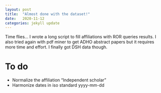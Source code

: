 ```yaml
---
layout: post
title:  "Almost done with the dataset!"
date:   2020-11-12 
categories: jekyll update
---
```

Time flies... I wrote a long script to fill affiliations with ROR queries results. I also tried again with pdf miner to get ADHO abstract papers but it requires more time and effort. I finally got DSH data though. 

# To do
- Normalize the affiliation “Independent scholar”
- Harmonize dates in iso standard yyyy-mm-dd 




 